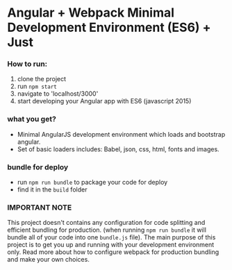 # Angular + Webpack Minimal Development Environment (ES6) + Just

### How to run:
1. clone the project
2. run `npm start`
4. navigate to 'localhost/3000'
5. start developing your Angular app with ES6 (javascript 2015)

### what you get?
- Minimal AngularJS development environment which
  loads and bootstrap angular.
- Set of basic loaders includes: Babel, json, css, html, fonts and images.  

### bundle for deploy
- run `npm run bundle` to package your code for deploy
- find it in the `build` folder

### IMPORTANT NOTE
This project doesn't contains any configuration for code splitting and efficient bundling
for production. (when running `npm run bundle` it will bundle all of your code into one `bundle.js` file).
The main purpose of this project is to get you up and running with your development environment only.
Read more about how to configure webpack for production bundling and make your own choices.  
